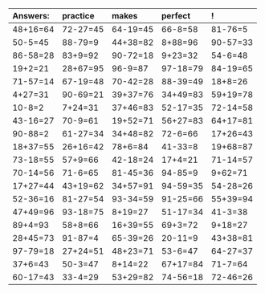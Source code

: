 | Answers: | practice | makes | perfect | ! |
| :--- | :--- | :--- | :--- | :--- |
| 48+16=64 | 72-27=45 | 64-19=45 | 66-8=58 | 81-76=5 | 
| 50-5=45 | 88-79=9 | 44+38=82 | 8+88=96 | 90-57=33 | 
| 86-58=28 | 83+9=92 | 90-72=18 | 9+23=32 | 54-6=48 | 
| 19+2=21 | 28+67=95 | 96-9=87 | 97-18=79 | 84-19=65 | 
| 71-57=14 | 67-19=48 | 70-42=28 | 88-39=49 | 18+8=26 | 
| 4+27=31 | 90-69=21 | 39+37=76 | 34+49=83 | 59+19=78 | 
| 10-8=2 | 7+24=31 | 37+46=83 | 52-17=35 | 72-14=58 | 
| 43-16=27 | 70-9=61 | 19+52=71 | 56+27=83 | 64+17=81 | 
| 90-88=2 | 61-27=34 | 34+48=82 | 72-6=66 | 17+26=43 | 
| 18+37=55 | 26+16=42 | 78+6=84 | 41-33=8 | 19+68=87 | 
| 73-18=55 | 57+9=66 | 42-18=24 | 17+4=21 | 71-14=57 | 
| 70-14=56 | 71-6=65 | 81-45=36 | 94-85=9 | 9+62=71 | 
| 17+27=44 | 43+19=62 | 34+57=91 | 94-59=35 | 54-28=26 | 
| 52-36=16 | 81-27=54 | 93-34=59 | 91-25=66 | 55+39=94 | 
| 47+49=96 | 93-18=75 | 8+19=27 | 51-17=34 | 41-3=38 | 
| 89+4=93 | 58+8=66 | 16+39=55 | 69+3=72 | 9+18=27 | 
| 28+45=73 | 91-87=4 | 65-39=26 | 20-11=9 | 43+38=81 | 
| 97-79=18 | 27+24=51 | 48+23=71 | 53-6=47 | 64-27=37 | 
| 37+6=43 | 50-3=47 | 8+14=22 | 67+17=84 | 71-7=64 | 
| 60-17=43 | 33-4=29 | 53+29=82 | 74-56=18 | 72-46=26 | 
